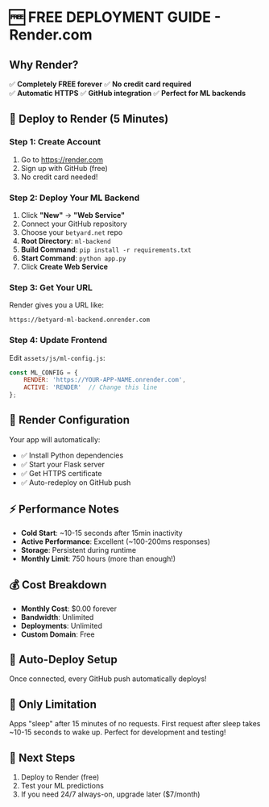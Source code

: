 # 🆓 FREE DEPLOYMENT GUIDE - Render.com

## Why Render? 
✅ **Completely FREE forever**
✅ **No credit card required**  
✅ **Automatic HTTPS**
✅ **GitHub integration**
✅ **Perfect for ML backends**

## 🚀 Deploy to Render (5 Minutes)

### Step 1: Create Account
1. Go to https://render.com
2. Sign up with GitHub (free)
3. No credit card needed!

### Step 2: Deploy Your ML Backend
1. Click **"New"** → **"Web Service"**
2. Connect your GitHub repository
3. Choose your `betyard.net` repo
4. **Root Directory**: `ml-backend`
5. **Build Command**: `pip install -r requirements.txt`
6. **Start Command**: `python app.py`
7. Click **Create Web Service**

### Step 3: Get Your URL
Render gives you a URL like:
```
https://betyard-ml-backend.onrender.com
```

### Step 4: Update Frontend
Edit `assets/js/ml-config.js`:
```javascript
const ML_CONFIG = {
    RENDER: 'https://YOUR-APP-NAME.onrender.com',
    ACTIVE: 'RENDER'  // Change this line
};
```

## 🔧 Render Configuration

Your app will automatically:
- ✅ Install Python dependencies
- ✅ Start your Flask server  
- ✅ Get HTTPS certificate
- ✅ Auto-redeploy on GitHub push

## ⚡ Performance Notes
- **Cold Start**: ~10-15 seconds after 15min inactivity
- **Active Performance**: Excellent (~100-200ms responses)
- **Storage**: Persistent during runtime
- **Monthly Limit**: 750 hours (more than enough!)

## 💰 Cost Breakdown
- **Monthly Cost**: $0.00 forever
- **Bandwidth**: Unlimited
- **Deployments**: Unlimited
- **Custom Domain**: Free

## 🔄 Auto-Deploy Setup
Once connected, every GitHub push automatically deploys!

## 🚨 Only Limitation
Apps "sleep" after 15 minutes of no requests. First request after sleep takes ~10-15 seconds to wake up. Perfect for development and testing!

## 🎯 Next Steps
1. Deploy to Render (free)
2. Test your ML predictions
3. If you need 24/7 always-on, upgrade later ($7/month)